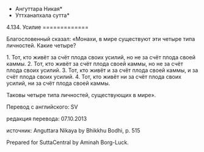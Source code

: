 * Ангуттара Никая*
* Уттханапхала сутта*

4\.134\. Усилие
\=\=\=\=\=\=\=\=\=\=\=\=\=

Благословенный сказал: «Монахи, в мире существуют эти четыре типа личностей\. Какие четыре?

1\. Тот, кто живёт за счёт плода своих усилий, но не за счёт плода своей каммы\.
2\. Тот, кто живёт за счёт плода своей каммы, но не за счёт плода своих усилий\.
3\. Тот, кто живёт и за счёт плода своей каммы, и за счёт плода своих усилий\.
4\. Тот, кто живёт ни за счёт плода своих усилий, ни за счёт плода своей каммы\.

Таковы четыре типа личностей, существующих в мире»\.

Перевод с английского: SV

редакция перевода: 07\.10\.2013

источник: Anguttara Nikaya by Bhikkhu Bodhi, p\. 515

Prepared for SuttaCentral by Aminah Borg\-Luck\.